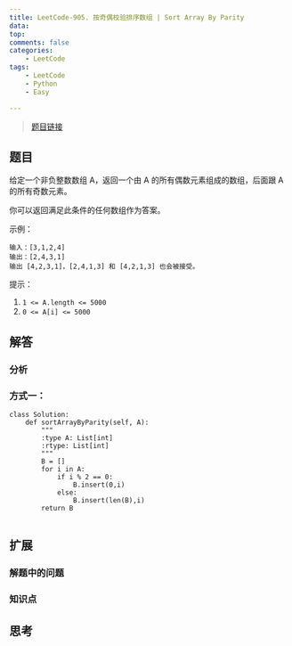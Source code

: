 ```yaml
---
title: LeetCode-905. 按奇偶校验排序数组 | Sort Array By Parity 
data: 
top: 
comments: false
categories:
    - LeetCode
tags:
    - LeetCode
    - Python
    - Easy

---
```


> [题目链接](https://leetcode-cn.com/contest/weekly-contest-102/problems/sort-array-by-parity/)

## 题目

给定一个非负整数数组 A，返回一个由 A 的所有偶数元素组成的数组，后面跟 A 的所有奇数元素。

你可以返回满足此条件的任何数组作为答案。

示例：

```
输入：[3,1,2,4]
输出：[2,4,3,1]
输出 [4,2,3,1]，[2,4,1,3] 和 [4,2,1,3] 也会被接受。
```

提示：

1. `1 <= A.length <= 5000`
2. `0 <= A[i] <= 5000`


## 解答
### 分析
### 方式一：


```
class Solution:
    def sortArrayByParity(self, A):
        """
        :type A: List[int]
        :rtype: List[int]
        """
        B = []
        for i in A:
            if i % 2 == 0:
                B.insert(0,i)
            else:
                B.insert(len(B),i)
        return B
                
```

## 扩展
### 解题中的问题
### 知识点

## 思考